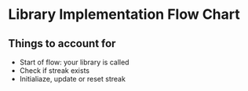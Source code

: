 # Library Implementation Flow Chart

## Things to account for

- Start of flow: your library is called
- Check if streak exists
- Initialiaze, update or reset streak